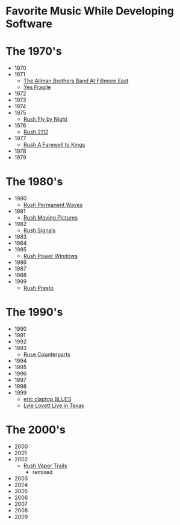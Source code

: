 # Favorite Music While Developing Software #

# The 1970's #
* 1970
* 1971
    * [The Allman Brothers Band At Fillmore East](https://en.wikipedia.org/wiki/At_Fillmore_East)
    * [Yes Fragile](https://en.wikipedia.org/wiki/Fragile_(Yes_album))
* 1972
* 1973
* 1974
* 1975
    * [Rush Fly by Night](https://en.wikipedia.org/wiki/Fly_by_Night_(album))
* 1976
    * [Rush 2112](https://en.wikipedia.org/wiki/2112_(album))
* 1977
    * [Rush A Farewell to Kings](https://en.wikipedia.org/wiki/A_Farewell_to_Kings)
* 1978
* 1979

# The 1980's #
* 1980
    * [Rush Permanent Waves](https://en.wikipedia.org/wiki/Permanent_Waves)
* 1981
    * [Rush Moving Pictures](https://en.wikipedia.org/wiki/Moving_Pictures_(Rush_album))
* 1982
    * [Rush Signals](https://en.wikipedia.org/wiki/Signals_(Rush_album))
* 1983
* 1984
* 1985
    * [Rush Power Windows](https://en.wikipedia.org/wiki/Power_Windows_(album))
* 1986
* 1987
* 1988
* 1989
    * [Rush Presto](https://en.wikipedia.org/wiki/Presto_(album))
# The 1990's #
* 1990
* 1991
* 1992
* 1993
    * [Ruse Counterparts](https://en.wikipedia.org/wiki/Counterparts_(Rush_album))
* 1994
* 1995
* 1996
* 1997
* 1998
* 1999
    * [eric claptop BLUES](https://en.wikipedia.org/wiki/Blues_(Eric_Clapton_album))
    * [Lyle Lovett Live in Texas](https://en.wikipedia.org/wiki/Live_in_Texas_(Lyle_Lovett_album))
# The 2000's #
* 2000
* 2001
* 2002
    * [Rush Vapor Trails](https://en.wikipedia.org/wiki/Vapor_Trails)
        * remixed
* 2003
* 2004
* 2005
* 2006
* 2007
* 2008
* 2009
